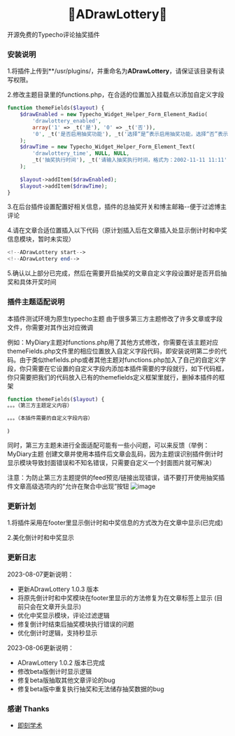 <h1 align="center">🌿ADrawLottery🌿</h1>
    开源免费的Typecho评论抽奖插件

### 安装说明

1.将插件上传到**/usr/plugins/，并重命名为**ADrawLottery**，请保证该目录有读写权限。

2.修改主题目录里的functions.php，在合适的位置加入挂载点以添加自定义字段
```php
function themeFields($layout) {
    $drawEnabled = new Typecho_Widget_Helper_Form_Element_Radio(
        'drawlottery_enabled',
        array('1' => _t('是'), '0' => _t('否')),
        '0', _t('是否启用抽奖功能'), _t('选择“是”表示启用抽奖功能，选择“否”表示不启用抽奖功能')
    );
    $drawTime = new Typecho_Widget_Helper_Form_Element_Text(
        'drawlottery_time', NULL, NULL,
        _t('抽奖执行时间'), _t('请输入抽奖执行时间，格式为：2002-11-11 11:11')
    );
    
    $layout->addItem($drawEnabled);
    $layout->addItem($drawTime);
}
```

3.在后台插件设置配置好相关信息，插件的总抽奖开关和博主邮箱--便于过滤博主评论

4.请在文章合适位置插入以下代码（原计划插入后在文章插入处显示倒计时和中奖信息模块，暂时未实现）

```php
<!--ADrawLottery start-->
<!--ADrawLottery end-->
```

5.确认以上部分已完成，然后在需要开启抽奖的文章自定义字段设置好是否开启抽奖和具体开奖时间

### 插件主题适配说明

本插件测试环境为原生typecho主题
由于很多第三方主题修改了许多文章或字段文件，你需要对其作出对应微调

例如：MyDiary主题对functions.php用了其他方式修改，你需要在该主题对应themeFields.php文件里的相应位置放入自定义字段代码，即安装说明第二步的代码。由于类似thefields.php或者其他主题对functions.php加入了自己的自定义字段，你只需要在它设置的自定义字段内添加本插件需要的字段就行，如下代码框，你只需要把我们的代码放入已有的themefields定义框架里就行，删掉本插件的框架

```php
function themeFields($layout) {
。。。（第三方主题定义内容）

。。。（本插件需要的自定义字段内容）

｝
```

同时，第三方主题未进行全面适配可能有一些小问题，可以来反馈（举例：MyDiary主题 创建文章并使用本插件后文章会乱码，因为主题误识别插件倒计时显示模块导致封面错误和不知名错误，只需要自定义一个封面图片就可解决）

注意：为防止第三方主题提供的feed预览/链接出现错误，请不要打开使用抽奖插件文章高级选项内的“允许在聚合中出现”按钮
![image](https://github.com/moxiaowk/ADrawLottery/assets/62387130/5a3eed5c-d88a-4fc7-8d06-f54619731145)


### 更新计划

1.将插件采用在footer里显示倒计时和中奖信息的方式改为在文章中显示(已完成)

2.美化倒计时和中奖显示

### 更新日志


2023-08-07更新说明：
* 更新ADrawLottery 1.0.3 版本
* 将原先倒计时和中奖模块在footer里显示的方法修复为在文章标签上显示 (目前只会在文章开头显示)
* 优化中奖显示模块，评论过滤逻辑
* 修复倒计时结束后抽奖模块执行错误的问题
* 优化倒计时逻辑，支持秒显示

2023-08-06更新说明：
* ADrawLottery 1.0.2 版本已完成
* 修改beta版倒计时显示逻辑
* 修复beta版抽取其他文章评论的bug
* 修复beta版中重复执行抽奖和无法储存抽奖数据的bug

### 感谢 Thanks

- [即刻学术](https://www.ijkxs.com "技术支持")
